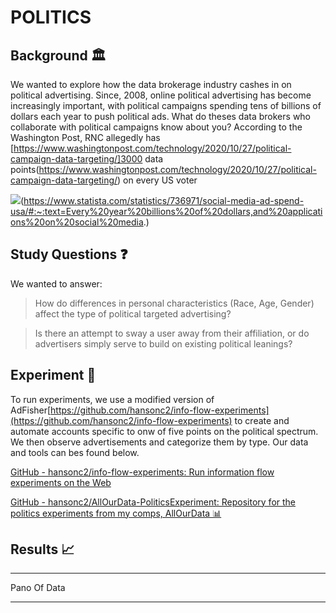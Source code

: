 # POLITICS
## Background 🏛

We wanted to explore how the data brokerage industry cashes in on political  advertising.  Since, 2008, online political advertising has become increasingly important, with political campaigns spending tens of billions of dollars each year to push political ads. What do theses data brokers who collaborate with political campaigns know about you?  According to the Washington Post, RNC allegedly has [https://www.washingtonpost.com/technology/2020/10/27/political-campaign-data-targeting/]3000 data points(https://www.washingtonpost.com/technology/2020/10/27/political-campaign-data-targeting/) on every US voter 

![](POLITICS/Screen%20Shot%202021-05-24%20at%202.51.38%20AM.png)(https://www.statista.com/statistics/736971/social-media-ad-spend-usa/#:~:text=Every%20year%20billions%20of%20dollars,and%20applications%20on%20social%20media.)

## Study Questions ❓

We wanted to answer:

> How do differences in personal characteristics (Race, Age, Gender) affect the type of political targeted advertising?   

> Is there an attempt to sway a user away from their affiliation, or do advertisers simply serve to build on existing political leanings?   

## Experiment 🧪
To run experiments, we use a modified version of AdFisher[https://github.com/hansonc2/info-flow-experiments](https://github.com/hansonc2/info-flow-experiments) to create and automate accounts specific to onw of five points on the political spectrum. We then observe advertisements and categorize them by type. Our data and tools can bes found below.

[GitHub - hansonc2/info-flow-experiments: Run information flow experiments on the Web](https://github.com/hansonc2/info-flow-experiments)

[GitHub - hansonc2/AllOurData-PoliticsExperiment: Repository for the politics experiments from my comps, AllOurData 📊](https://github.com/hansonc2/AllOurData-PoliticsExperiment)

## Results 📈

- - - -
Pano Of Data
- - - -
